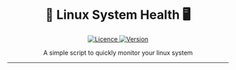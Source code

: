 <h1 align="center">
  🚀 Linux System Health 🖥️
</h1>

<p align="center">
  <a href="#">
    <img src="https://img.shields.io/github/license/GitWatin/LinuxSystemHealth" alt="Licence">
  </a>

  <a href="#">
    <img src="https://img.shields.io/github/v/release/GitWatin/LinuxSystemHealth" alt="Version">
  </a>

<p align="center">
  A simple script to quickly monitor your linux system
</p>
</p>

---







